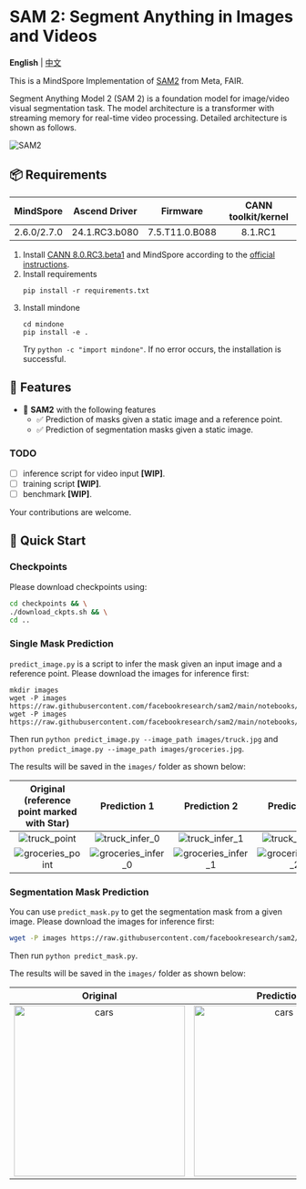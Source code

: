 # SAM 2: Segment Anything in Images and Videos

**English** | [中文](README_CN.md)

This is a MindSpore Implementation of [SAM2](https://github.com/facebookresearch/sam2) from Meta, FAIR.

Segment Anything Model 2 (SAM 2) is a foundation model for image/video visual segmentation task. The model architecture is a transformer with streaming memory for real-time video processing. Detailed architecture is shown as follows.

![SAM2](https://github.com/facebookresearch/sam2/blob/main/assets/model_diagram.png?raw=true)


## 📦 Requirements


<div align="center">

| MindSpore | Ascend Driver |  Firmware   | CANN toolkit/kernel |
|:---------:|:-------------:|:-----------:|:-------------------:|
| 2.6.0/2.7.0 | 24.1.RC3.b080  | 7.5.T11.0.B088 | 8.1.RC1 |

</div>

1. Install
   [CANN 8.0.RC3.beta1](https://www.hiascend.com/developer/download/community/result?module=cann&cann=8.0.RC3.beta1)
   and MindSpore according to the [official instructions](https://www.mindspore.cn/install).
2. Install requirements
    ```shell
    pip install -r requirements.txt
    ```
3. Install mindone
    ```
    cd mindone
    pip install -e .
    ```
    Try `python -c "import mindone"`. If no error occurs, the installation is successful.

## 🔆 Features

- 📍 **SAM2** with the following features
    - ✅ Prediction of masks given a static image and a reference point.
    - ✅ Prediction of segmentation masks given a static image.


### TODO
* [ ] inference script for video input **[WIP]**.
* [ ] training script **[WIP]**.
* [ ] benchmark **[WIP]**.

Your contributions are welcome.

## 🚀 Quick Start

### Checkpoints

Please download checkpoints using:
```bash
cd checkpoints && \
./download_ckpts.sh && \
cd ..
```

### Single Mask Prediction

`predict_image.py` is a script to infer the mask given an input image and a reference point. Please download the images for inference first:
```
mkdir images
wget -P images https://raw.githubusercontent.com/facebookresearch/sam2/main/notebooks/images/truck.jpg
wget -P images https://raw.githubusercontent.com/facebookresearch/sam2/main/notebooks/images/groceries.jpg
```
Then run `python predict_image.py --image_path images/truck.jpg` and `python predict_image.py --image_path images/groceries.jpg`.

The results will be saved in the `images/` folder as shown below:

| Original (reference point marked with Star) | Prediction 1 | Prediction 2 | Prediction 3 |
|:-------------------------------------------:|:-------------:|:-------------:|:-------------:|
| ![truck_point](https://github.com/user-attachments/assets/b9e2b831-35e5-4824-8407-68b51a27b891)| ![truck_infer_0](https://github.com/user-attachments/assets/42baa9a0-4485-4a50-9724-8c30f9a6212d) | ![truck_infer_1](https://github.com/user-attachments/assets/d133cb9a-25b3-4b75-b51c-860ee70a0251) | ![truck_infer_2](https://github.com/user-attachments/assets/4810f0e9-0e56-4fb2-a54c-2e58417d9281)|
| ![groceries_point](https://github.com/user-attachments/assets/df421848-afe5-4dd5-8d35-9f51442515a5)| ![groceries_infer_0](https://github.com/user-attachments/assets/f33fdaa4-2684-4a66-b701-42b795bbd293) | ![groceries_infer_1](https://github.com/user-attachments/assets/b49c11bc-c40d-4fdf-9e73-97b2a358568c) | ![groceries_infer_2](https://github.com/user-attachments/assets/3c72ea9f-5668-4688-a8db-1489984ce2a6) |

### Segmentation Mask Prediction

You can use `predict_mask.py` to get the segmentation mask from a given image. Please download the images for inference first:
```bash
wget -P images https://raw.githubusercontent.com/facebookresearch/sam2/main/notebooks/images/cars.jpg
```
Then run `python predict_mask.py`.

The results will be saved in the `images/` folder as shown below:

| Original | Prediction |
|:--------:|:----------:|
| <img src="https://github.com/user-attachments/assets/b422f52b-b10a-401c-be9a-efcad0eb696a" width="300" alt="cars"> | <img src="https://github.com/user-attachments/assets/ca348fe3-481c-41bf-a62f-2c430f2f6972" width="300" alt="cars">  |
